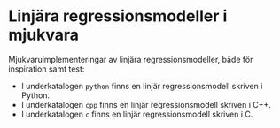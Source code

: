 # Linjära regressionsmodeller i mjukvara

Mjukvaruimplementeringar av linjära regressionsmodeller, både för inspiration samt test:
* I underkatalogen `python` finns en linjär regressionsmodell skriven i Python.
* I underkatalogen `cpp` finns en linjär regressionsmodell skriven i C++.
* I underkatalogen `c` finns en linjär regressionsmodell skriven i C.